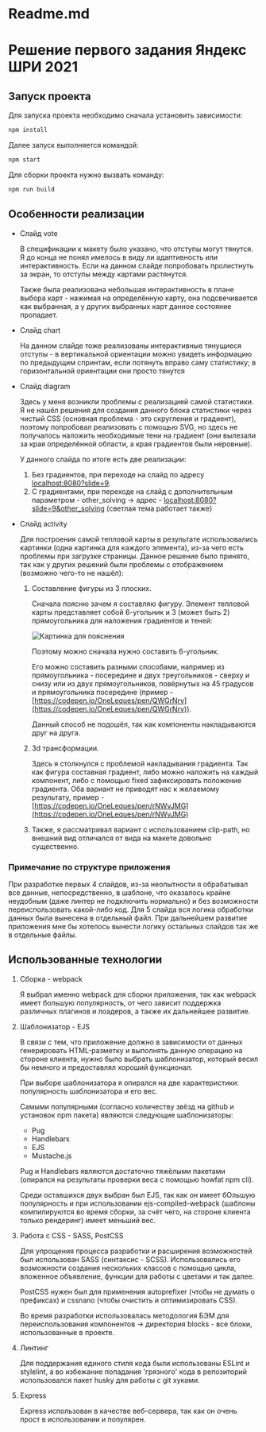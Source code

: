 # Readme.md

# Решение первого задания Яндекс ШРИ 2021

## Запуск проекта

Для запуска проекта необходимо сначала установить зависимости:

```bash
npm install
```

Далее запуск выполняется командой:

```bash
npm start
```

Для сборки проекта нужно вызвать команду:

```bash
npm run build
```

## Особенности реализации

- Слайд vote

    В спецификации к макету было указано, что отступы могут тянутся. Я до конца не понял имелось в виду ли адаптивность или интерактивность. Если на данном слайде попробовать пролистнуть за экран, то отступы между картами растянутся.

    Также была реализована небольшая интерактивность в плане выбора карт - нажимая на определённую карту, она подсвечивается как выбранная, а у других выбранных карт данное состояние пропадает.

- Слайд chart

    На данном слайде тоже реализованы интерактивные тянущиеся отступы - в вертикальной ориентации можно увидеть информацию по предыдущим спринтам, если потянуть вправо саму статистику; в горизонтальной ориентации они просто тянутся

- Слайд diagram

    Здесь у меня возникли проблемы с реализацией самой статистики. Я не нашёл решения для создания данного блока статистики через чистый CSS (основная проблема - это скругления и градиент), поэтому попробовал реализовать с помощью SVG, но здесь не получалось наложить необходимые тени на градиент (они вылезали за края определённой области, а края градиентов были неровные).

    У данного слайда по итоге есть две реализации: 

    1. Без градиентов, при переходе на слайд по адресу [localhost:8080?slide=9](http://localhost:8080?slide=9). 
    2. С градиентами, при переходе на слайд с дополнительным параметром - other_solving → адрес - [localhost:8080?slide=9&other_solving](http://localhost:8080?slide=9&other_solving) (светлая тема работает также)
- Слайд activity

    Для построения самой тепловой карты в результате использовались картинки (одна картинка для каждого элемента), из-за чего есть проблемы при загрузке страницы. Данное решение было принято, так как у других решений были проблемы с отображением (возможно чего-то не нашёл):

    1. Составление фигуры из 3 плоских.

        Сначала поясню зачем я составляю фигуру. Элемент тепловой карты представляет собой 6-угольник и 3 (может быть 2) прямоугольника для наложения градиентов и теней:

        ![Картинка для пояснения](https://i8.wampi.ru/2021/03/05/DLY_POYSNENIY.png)

        Поэтому можно сначала нужно составить 6-угольник.

        Его можно составить разными способами, например из прямоугольника - посередине и двух треугольников - сверху и снизу или из двух прямоугольников, повёрнутых на 45 градусов и прямоугольника посередине (пример - [https://codepen.io/OneLeques/pen/QWGrNrv](https://codepen.io/OneLeques/pen/QWGrNrv)).

        Данный способ не подошёл, так как компоненты накладываются друг на друга.

    2. 3d трансформации.

        Здесь я столкнулся с проблемой накладывания градиента. Так как фигура составная градиент, либо можно наложить на каждый компонент, либо с помощью fixed зафиксировать положение градиента. Оба вариант не приводят нас к желаемому результату, пример - [https://codepen.io/OneLeques/pen/rNWvJMG](https://codepen.io/OneLeques/pen/rNWvJMG)

    3. Также, я рассматривал вариант с использованием clip-path, но внешний вид отличался от вида на макете довольно существенно.

### Примечание по структуре приложения

При разработке первых 4 слайдов, из-за неопытности я обрабатывал все данные, непосредственно, в шаблоне, что оказалось крайне неудобным (даже линтер не подключить нормально) и без возможности переиспользовать какой-либо код. Для 5 слайда вся логика обработки данных была вынесена в отдельный файл. При дальнейшем развитие приложения мне бы хотелось вынести логику остальных слайдов так же в отдельные файлы.

## Использованные технологии

1. Сборка - webpack

    Я выбрал именно webpack для сборки приложения, так как webpack имеет большую популярность, от чего зависит поддержка различных плагинов и лоадеров, а также их дальнейшее развитие.

2. Шаблонизатор - EJS

    В связи с тем, что приложение должно в зависимости от данных генерировать HTML-разметку и выполнять данную операцию на стороне клиента, нужно было выбрать шаблонизатор, который весил бы немного и предоставлял хороший функционал.

    При выборе шаблонизатора я опирался на две характеристики: популярность шаблонизатора и его вес.

    Самыми популярными (согласно количеству звёзд на github и установок npm пакета) являются следующие шаблонизаторы:

    - Pug
    - Handlebars
    - EJS
    - Mustache.js

    Pug и Handlebars являются достаточно тяжёлыми пакетами (опирался на результаты проверки веса с помощью howfat npm cli).

    Среди оставшихся двух выбран был EJS, так как он имеет бОльшую популярность и при использовании ejs-compiled-webpack (шаблоны компилируются во время сборки, за счёт чего, на стороне клиента только рендеринг) имеет меньший вес.

3. Работа с CSS - SASS, PostCSS

    Для упрощения процесса разработки и расширения возможностей был использован SASS (синтаксис - SCSS). Использовались его возможности создания нескольких классов с помощью цикла, вложенное объявление, функции для работы с цветами и так далее.

    PostCSS нужен был для применения autoprefixer (чтобы не думать о префиксах) и cssnano (чтобы очистить и оптимизировать CSS).

    Во время разработки использовалась методология БЭМ для переиспользования компонентов → директория blocks - все блоки, использованные в проекте.

4. Линтинг

    Для поддержания единого стиля кода были использованы ESLint и stylelint, а во избежание попадания 'грязного' кода в репозиторий использовался пакет husky для работы с git хуками.

5. Express

    Express использован в качестве веб-сервера, так как он очень прост в использовании и популярен.
